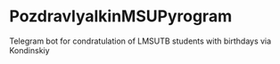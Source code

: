 # PozdravlyalkinMSUPyrogram

Telegram bot for condratulation of LMSUTB students with birthdays via Kondinskiy
